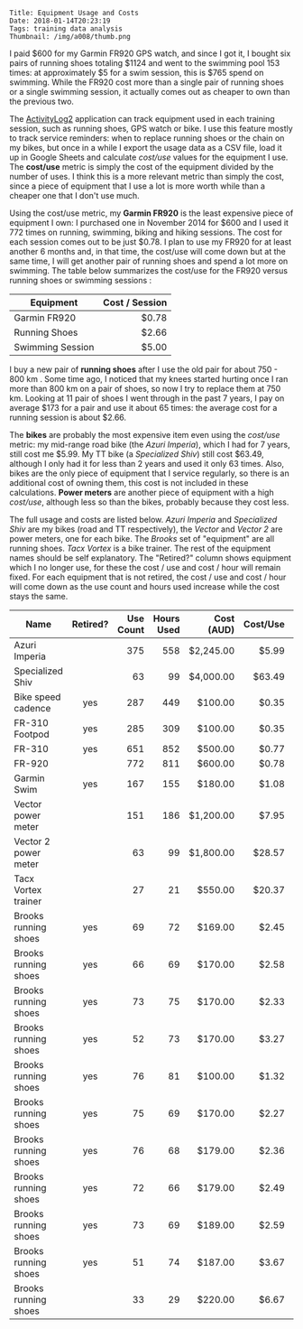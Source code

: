     Title: Equipment Usage and Costs
    Date: 2018-01-14T20:23:19
    Tags: training data analysis
    Thumbnail: /img/a008/thumb.png

I paid $600 for my Garmin FR920 GPS watch, and since I got it, I bought six
pairs of running shoes totaling $1124 and went to the swimming pool 153 times:
at approximately $5 for a swim session, this is $765 spend on swimming.  While
the FR920 cost more than a single pair of running shoes or a single swimming
session, it actually comes out as cheaper to own than the previous two.

<!-- more -->

The [ActivityLog2](/2017/09/introducing-activitylog2.html) application can
track equipment used in each training session, such as running shoes, GPS
watch or bike.  I use this feature mostly to track service reminders: when to
replace running shoes or the chain on my bikes, but once in a while I export
the usage data as a CSV file, load it up in Google Sheets and calculate
*cost/use* values for the equipment I use.  The **cost/use** metric is simply
the cost of the equipment divided by the number of uses.  I think this is a
more relevant metric than simply the cost, since a piece of equipment that I
use a lot is more worth while than a cheaper one that I don't use much.

Using the cost/use metric, my **Garmin FR920** is the least expensive piece of
equipment I own: I purchased one in November 2014 for $600 and I used it 772
times on running, swimming, biking and hiking sessions.  The cost for each
session comes out to be just $0.78. I plan to use my FR920 for at least
another 6 months and, in that time, the cost/use will come down but at the
same time, I will get another pair of running shoes and spend a lot more on
swimming.  The table below summarizes the cost/use for the FR920 versus
running shoes or swimming sessions :

| Equipment        | Cost / Session |
|------------------|---------------:|
| Garmin FR920     |          $0.78 |
| Running Shoes    |          $2.66 |
| Swimming Session |          $5.00 |

I buy a new pair of **running shoes** after I use the old pair for about 750 -
800 km .  Some time ago, I noticed that my knees started hurting once I ran
more than 800 km on a pair of shoes, so now I try to replace them at 750 km.
Looking at 11 pair of shoes I went through in the past 7 years, I pay on
average $173 for a pair and use it about 65 times: the average cost for a
running session is about $2.66.

The **bikes** are probably the most expensive item even using the *cost/use*
metric: my mid-range road bike (the *Azuri Imperia*), which I had for 7 years,
still cost me $5.99.  My TT bike (a *Specialized Shiv*) still cost $63.49,
although I only had it for less than 2 years and used it only 63 times.  Also,
bikes are the only piece of equipment that I service regularly, so there is an
additional cost of owning them, this cost is not included in these
calculations.  **Power meters** are another piece of equipment with a high
*cost/use*, although less so than the bikes, probably because they cost less.

The full usage and costs are listed below.  *Azuri Imperia* and *Specialized
Shiv* are my bikes (road and TT respectively), the *Vector* and *Vector 2* are
power meters, one for each bike.  The *Brooks* set of "equipment" are all
running shoes. *Tacx Vortex* is a bike trainer.  The rest of the equipment
names should be self explanatory. The "Retired?" column shows equipment which
I no longer use, for these the cost / use and cost / hour will remain fixed.
For each equipment that is not retired, the cost / use and cost / hour will
come down as the use count and hours used increase while the cost stays the
same.


| Name                 | Retired? | Use Count | Hours Used | Cost (AUD) | Cost/Use | Cost/Hour |
|----------------------|:--------:|----------:|-----------:|-----------:|---------:|----------:|
| Azuri Imperia        |          |       375 |        558 |  $2,245.00 |    $5.99 |     $4.02 |
| Specialized Shiv     |          |        63 |         99 |  $4,000.00 |   $63.49 |    $40.33 |
| Bike speed cadence   | yes      |       287 |        449 |    $100.00 |    $0.35 |     $0.22 |
| FR-310 Footpod       | yes      |       285 |        309 |    $100.00 |    $0.35 |     $0.32 |
| FR-310               | yes      |       651 |        852 |    $500.00 |    $0.77 |     $0.59 |
| FR-920               |          |       772 |        811 |    $600.00 |    $0.78 |     $0.74 |
| Garmin Swim          | yes      |       167 |        155 |    $180.00 |    $1.08 |     $1.16 |
| Vector power meter   |          |       151 |        186 |  $1,200.00 |    $7.95 |     $6.45 |
| Vector 2 power meter |          |        63 |         99 |  $1,800.00 |   $28.57 |    $18.15 |
| Tacx Vortex trainer  |          |        27 |         21 |    $550.00 |   $20.37 |    $26.52 |
| Brooks running shoes | yes      |        69 |         72 |    $169.00 |    $2.45 |     $2.33 |
| Brooks running shoes | yes      |        66 |         69 |    $170.00 |    $2.58 |     $2.46 |
| Brooks running shoes | yes      |        73 |         75 |    $170.00 |    $2.33 |     $2.28 |
| Brooks running shoes | yes      |        52 |         73 |    $170.00 |    $3.27 |     $2.33 |
| Brooks running shoes | yes      |        76 |         81 |    $100.00 |    $1.32 |     $1.24 |
| Brooks running shoes | yes      |        75 |         69 |    $170.00 |    $2.27 |     $2.45 |
| Brooks running shoes | yes      |        76 |         68 |    $179.00 |    $2.36 |     $2.65 |
| Brooks running shoes | yes      |        72 |         66 |    $179.00 |    $2.49 |     $2.72 |
| Brooks running shoes | yes      |        73 |         69 |    $189.00 |    $2.59 |     $2.72 |
| Brooks running shoes | yes      |        51 |         74 |    $187.00 |    $3.67 |     $2.53 |
| Brooks running shoes |          |        33 |         29 |    $220.00 |    $6.67 |     $7.70 |

